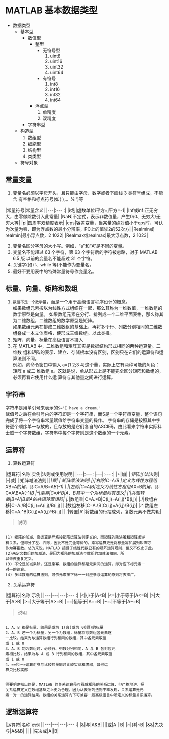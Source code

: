 # MATLAB 基本数据类型

* 数据类型
  * 基本型
    * 数值型
      * 整型
        * 无符号型
          1. uint8
          2. uint16
          3. uint32
          4. uint64
        * 有符号
          1. int8
          2. int16
          3. int32
          4. int64
      * 浮点型
        1. 单精度
        2. 双精度
    * 字符串型
  * 构造型
    1. 数组型
    2. 细胞型
    3. 结构型
    4. 类类型
  * 符号对象

## 常量变量
1. 变量名必须以字母开头，且只能由字母、数字或者下画线 3 类符号组成，不能含
有空格和标点符号(如( )，。% ’)等

|常量符号|常量含义|
|---|:--- :|
|i或j|虚数单位i平方=j平方=-1|
|Inf或inf|正无穷大，由零做除数引入此常量|
|NaN|不定式，表示非数值量，产生0/0、无穷大/无穷大等|
|pi|圆周率双精度表示|
|eps|容差变量，当某量的绝对值小于eps时，可认为次量为零，即为浮点数的最小分辨率，PC上的值诶2的52次方|
|Realmin或realmin|最小浮点数，2 1022|
|Realmax或realmax|最大浮点数，2 1023|

2. 变量名区分字母的大小写。例如，“a”和“A”是不同的变量。
3. 变量名不能超过 63 个字符，第 63 个字符后的字符被忽略，对于 MATLAB 6.5 版
以前的变量名不能超过 31 个字符。
4. 关键字(如 if、while 等)不能作为变量名。
5. 最好不要用表中的特殊常量符号作变量名。

## 标量、向量、矩阵和数组
1. `数值不是一个数学量`，而是一个用于高级语言程序设计的概念。  
如果数组元素按以为线性方式组织在一起，那么其称为一维数值，一维数组的数学原型是向量。
如果数组元素在分行、排列成一个二维平面表格，那么称其为二维数组，二维数组的数学原型是矩阵。   
如果数组元素在排成二维数组的基础上，再将多个行、列数分别相同的二维数组叠成一本立体表格，便形成三维数组。以此类推。
2. 矩阵、向量、标量在高级语言不摄入
3. 在 MATLAB 中，二维数组和矩阵其实是数据结构形式相同的两种运算量。二维数
组和矩阵的表示、建立、存储根本没有区别，区别只在它们的运算符和运算法则不同。  
例如，向命令窗口中输入 a=[1 2;3 4]这个量，实际上它有两种可能的角色：矩阵 a 或二
维数组 a。这就是说，单从形式上是不能完全区分矩阵和数组的，必须再看它使用什么运
算符与其他量之间进行运算。

## 字符串
字符串是用单引号来表示的`S='I have a dream.'`  
赋值号之后在单引号内的字符即是一个字符串，而S是一个字符串变量，整个语句完成了将一个字符串常量赋值给字符串变量的操作。
字符串的存储是按照其中字符逐个顺序单一存放的，且存放的是它们各自的ASCII码，由此看来字符串实际科士威一个字符数组，字符串中每个字符则是这个数组的一个元素。

## 运算符
1. 算数运算符

|运算符|名称|实例|法则或使用说明|
|---|:--- :|---|:--- :|
|+|加| | 矩阵加法法则|
|-|减| | 矩阵减法法则|
|*|乘| | 矩阵乘法法则|
|/|右除|C=A/B |定义为线性方程组X*B=A的解，即C=A/B=A*B(-1) |
|\|左除|C=A\B|定义为线性方程组A*X=B的解，即C=A\B=A(-1)*B
|^|乘幂|C=A^B|A、B其中一个为标量时有定义|
|'|共轭转置|B=A'|B是A的共轭转置矩阵|
|.*|数组乘|C=A.*B|C(i,j)=A(i,j)*B(i,j)|
|./|数组右移|C=A./B|C(i,j)=A(i,j)/B(i,j)|
|.\|数组左移|C=A.\B|C(i,j)=A(i,j)\B(i,j)|
|.^|数组左移|C=A.^B|C(i,j)=A(i,j)^B(i,j)|
|.'|转置|A'|将数组的行摆成列，复数元素不做共轭|

> 说明

```

(1) 矩阵的加减、乘运算是严格按矩阵运算法则定义的，而矩阵的除法虽和矩阵求逆
有关系，但却分了左、右除，因此不是完全等价的。乘幂运算更是将标量幂扩展到矩阵可
作为幂指数。总的来说，MATLAB 接受了线性代数已有的矩阵运算规则，但又不仅止于此。
(2)未定义数组的加减法，是因为矩阵的加减法与数组的加减法相同，所
以未做重复定义。
(3) 不论是加减乘除，还是乘幂，数组的运算都是元素间的运算，即对应下标元素一
对一的运算。
(4) 多维数组的运算法则，可依元素按下标一一对应参与运算的原则将表推广。

```

2. 关系运算符

|运算符|名称|示例|
|---|---|---|:--- :|
|<|小于|A<B|
|<=|小于等于|A<=B|
|>|大于|A>B|
|>=|大于等于|A>=B|
|==|恒等于|A==B|
|~=.|不等于|A~=B|
> 说明

```

1．A、B 都是标量，结果是或为 1(真)或为 0(假)的标量
2．A、B 若一个为标量，另一个为数组，标量将与数组各元素逐
一比较，结果为与运算数组行列相同的数组，其中各元素取值
或 1 或 0
3．A、B 均为数组时，必须行、列数分别相同，A 与 B 各对应元
素相比较，结果为与 A 或 B 行列相同的数组，其中各元素取值
或 1 或 0
4．==和～=运算对参与比较的量同时比较实部和虚部，其他运
算只比较实部

```

```

需要明确指出的是，MATLAB 的关系运算虽可看成矩阵的关系运算，但严格地讲，把
关系运算定义在数组基础之上更为合理。因为从表所列法则不难发现，关系运算是元
素一对一的运算结果。数组的关系运算向下可兼容一般高级语言中所定义的标量关系运算。

```

## 逻辑运算符
|运算符|名称|示例|
|---|---|---|:--- :|
|&|与|A&B|
|||或|A | B|
|~|非|~B|
|&&|先决与|A&&B|
| || |先决或|A||B|
